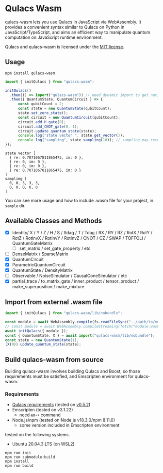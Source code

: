 # Qulacs Wasm

qulacs-wasm lets you use Qulacs in JavaScript via WebAssembly. It provides a convenient syntax similar to Qulacs on Python in JavaScript/TypeScript, and aims an efficient way to manipulate quantum computation on JavaScript runtime environment.

Qulacs and qulacs-wasm is licensed under the [MIT license](https://github.com/qulacs/qulacs/blob/master/LICENSE).

## Usage

```
npm install qulacs-wasm
```

```javascript
import { initQulacs } from "qulacs-wasm";

initQulacs()
  .then(() => import("qulacs-wasm")) // need dynamic import to get native class
  .then({ QuantumState, QuantumCircuit } => {
      const qubitCount = 2;
      const state = new QuantumState(qubitCount);
      state.set_zero_state();
      const circuit = new QuantumCircuit(qubitCount);
      circuit.add_H_gate(0);
      circuit.add_CNOT_gate(0, 1);
      circuit.update_quantum_state(state);
      console.log("state vector ", state.get_vector());
      console.log("sampling", state.sampling(10)); // sampling may return 0th/3th base state with equal probability
});
```

```
state vector [
  { re: 0.7071067811865475, im: 0 },
  { re: 0, im: 0 },
  { re: 0, im: 0 },
  { re: 0.7071067811865475, im: 0 }
]
sampling [
  0, 0, 3, 3, 3,
  0, 0, 0, 0, 0
]
```

You can see more usage and how to include .wasm file for your project, in `sample` dir.

## Available Classes and Methods

- [x] Identity/ X / Y / Z / H / S / Sdag / T / Tdag / RX / RY / RZ / RotX / RotY / RotZ / RotInvX / RotInvY / RotInvZ / CNOT / CZ / SWAP / TOFFOLI / QuantumGateMatrix
  - [ ] set_matrix / set_gate_property / etc
- [ ] DenseMatrix / SparseMatrix
- [x] QuantumCircuit
- [x] ParametricQuantumCircuit
- [x] QuantumState / DensityMatrix
- [ ] Observable / NoiseSimulator / CausalConeSimulator / etc
- [x] partial_trace / to_matrix_gate / inner_product / tensor_product / make_superposition / make_mixture

## Import from external .wasm file

```javascript
import { initQulacs } from "qulacs-wasm/lib/nobundle";

const module = await WebAssembly.compile(fs.readFileSync("../path/to/module.wasm")); // Node.js
// const module = await WebAssembly.compileStreaming(fetch("module.wasm")); // online
await initQulacs({ module });
const { QuantumState, X } = await import("qulacs-wasm/lib/nobundle");
const state = new QuantumState(1);
(X(0)).update_quantum_state(state);
```

## Build qulacs-wasm from source

Building qulacs-wasm involves building Qulacs and Boost, so those requirements must be satisfied, and Emscripten environment for qulacs-wasm.

### Requirements

- [Qulacs requirements](https://github.com/qulacs/qulacs#requirements) (tested on [v0.5.2](https://github.com/qulacs/qulacs/tree/9739c28c6c9fd2981e3e4ddf9f11b003b3b8a84d))
- Emscripten (tested on v3.1.22)
  - need `em++` command
- Node.js/npm (tested on Node.js v18.3.0/npm 8.11.0)
  - some version included in Emscripten environment

tested on the following systems.

- Ubuntu 20.04.3 LTS (on WSL2)

```
npm run init
npm run submodule:build
npm install
npm run build
```
